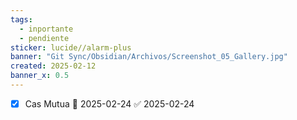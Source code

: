 ```yaml
---
tags:
  - inportante
  - pendiente
sticker: lucide//alarm-plus
banner: "Git Sync/Obsidian/Archivos/Screenshot_05_Gallery.jpg"
created: 2025-02-12
banner_x: 0.5
---
```

- [x] Cas Mutua 📅 2025-02-24 ✅ 2025-02-24